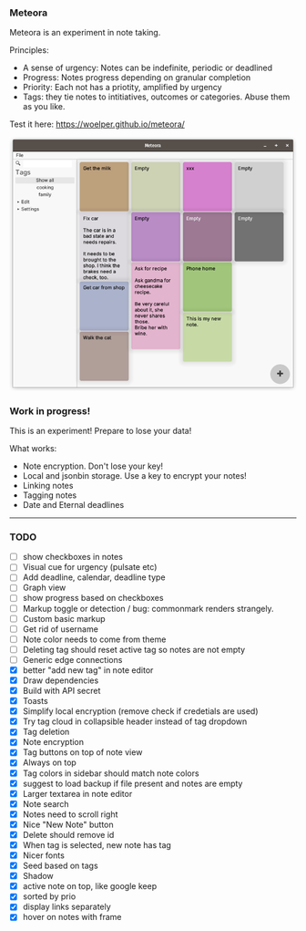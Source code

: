 ### Meteora

Meteora is an experiment in note taking.

Principles:
- A sense of urgency: Notes can be indefinite, periodic or deadlined
- Progress: Notes progress depending on granular completion
- Priority: Each not has a priotity, amplified by urgency
- Tags: they tie notes to intitiatives, outcomes or categories. Abuse them as you like.


Test it here:
https://woelper.github.io/meteora/


![screenshot](assets/screenshot_1.png)

### Work in progress!
This is an experiment! Prepare to lose your data!

What works:
- Note encryption. Don't lose your key!
- Local and jsonbin storage. Use a key to encrypt your notes!
- Linking notes
- Tagging notes
- Date and Eternal deadlines



---

### TODO

- [ ] show checkboxes in notes
- [ ] Visual cue for urgency (pulsate etc)
- [ ] Add deadline, calendar, deadline type
- [ ] Graph view
- [ ] show progress based on checkboxes
- [ ] Markup toggle or detection / bug: commonmark renders strangely.
- [ ] Custom basic markup
- [ ] Get rid of username
- [ ] Note color needs to come from theme
- [ ] Deleting tag should reset active tag so notes are not empty
- [ ] Generic edge connections
- [X] better "add new tag" in note editor
- [X] Draw dependencies
- [X] Build with API secret
- [X] Toasts
- [X] Simplify local encryption (remove check if credetials are used)
- [X] Try tag cloud in collapsible header instead of tag dropdown
- [X] Tag deletion
- [X] Note encryption
- [X] Tag buttons on top of note view
- [X] Always on top
- [X] Tag colors in sidebar should match note colors
- [X] suggest to load backup if file present and notes are empty
- [X] Larger textarea in note editor
- [X] Note search
- [X] Notes need to scroll right
- [X] Nice "New Note" button
- [x] Delete should remove id
- [x] When tag is selected, new note has tag
- [x] Nicer fonts
- [x] Seed based on tags
- [x] Shadow
- [x] active note on top, like google keep
- [x] sorted by prio
- [x] display links separately
- [x] hover on notes with frame
